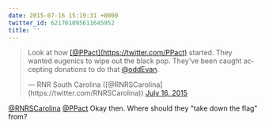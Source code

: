 ```yaml
---
date: 2015-07-16 15:19:31 +0000
twitter_id: 621761095611645952
title: ''
---
```


<blockquote class="twitter-tweet"><p lang="en" dir="ltr">Look at how <a href="https://twitter.com/PPact?ref_src=twsrc%5Etfw">[@PPact](https://twitter.com/PPact)</a> started. They wanted eugenics to wipe out the black pop. They&#39;ve been caught accepting donations to do that <a href="https://twitter.com/oddEvan?ref_src=twsrc%5Etfw">@oddEvan</a>.</p>&mdash; RNR South Carolina ([@RNRSCarolina](https://twitter.com/RNRSCarolina)) <a href="https://twitter.com/RNRSCarolina/status/621760329362612225?ref_src=twsrc%5Etfw">July 16, 2015</a></blockquote>
<script async src="https://platform.twitter.com/widgets.js" charset="utf-8"></script>

[@RNRSCarolina](https://twitter.com/RNRSCarolina) [@PPact](https://twitter.com/PPact) Okay then. Where should they "take down the flag" from?
